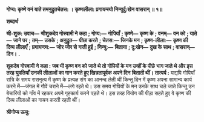 **गोप्य: कृष्णे वनं याते तमनुद्रुतचेतस: ।** **कृष्णलीला: प्रगायन्त्यो निन्युर्दु:खेन वासरान् ॥ १॥** 

**शब्दार्थ** 

**श्री-शुक: उवाच—** **श्रीशुकदेव गोस्वामी ने कहा** **; गोप्य:—** **गोपियाँ** **; कृष्णे—** **कृष्ण के** **; वनम्—** **वन को** **; याते—** **जाने पर** **;** **तम्—** **उसके** **; अनुद्रुत—** **पीछा करते** **; चेतस:—** **जिनके मन** **; कृष्ण-लीला:—** **कृष्ण की दिव्य लीलाएँ** **; प्रगायन्त्य:—** **जोर जोर से** **गाती हुई** **; निन्यु:—** **बिताया** **; दु:खेन—** **दुख के साथ** **; वासरान्—** **दिन।** **.** 

**शुकदेव गोस्वामी ने कहा : जब भी कृष्ण वन को जाते थे तो गोपियों के मन उन्हीं के पीछे** **भाग जाते थे और इस तरह युवतियाँ उनकी लीलाओं का गान करते हुए खिन्नतापूर्वक अपने दिन** **बिताती थीं।** **तात्पर्य :** यद्यपि गोपियाँ रात्रि के समय रासनृत्य में कृष्ण के प्रत्यक्ष संग का आनन्द लेती थीं किन्तु दिन में कृष्ण अपना सामान्य कार्य करने में—जंगल में गौवें चराने में—लगे रहते थे। उस समय गोपियों के मन उनके साथ चले जाते किन्तु उन बेचारियों को गाँव में रहकर अपने गृहकार्य करने पड़ते थे। इस तरह वियोग की पीड़ा सहते हुए वे कृष्ण की दिव्य लीलाओं का गायन करती रहती थीं।  

**श्रीगोप्य ऊचु:** 